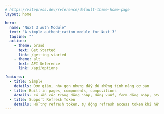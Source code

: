 ```yaml
---
# https://vitepress.dev/reference/default-theme-home-page
layout: home

hero:
  name: "Nuxt 3 Auth Module"
  text: "A simple authentication module for Nuxt 3"
  tagline: ""
  actions:
    - theme: brand
      text: Get Started
      link: /getting-started
    - theme: alt
      text: API Reference
      link: /api/options

features:
  - title: Simple
    details: Đơn giản, nhỏ gọn nhưng đầy đủ những tính năng cơ bản
  - title: Built-in pages, components, compositions
    details: Có sẵn các trang đăng nhập, đăng xuất, form đăng nhập, store quản lý session, và các composition apis.
  - title: Support Refresh Token
    details: Hỗ trợ refresh token, tự động refresh access token khi hết hạn. Hỗ trợ chức năng ghi nhớ đăng nhập.
---
```

